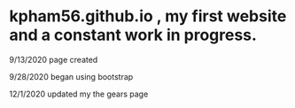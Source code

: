 
# kpham56.github.io , my first website and a constant work in progress. 

9/13/2020 page created

9/28/2020 began using bootstrap  

12/1/2020 updated my the gears page
